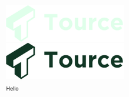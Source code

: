 <img width="320" src="https://github.com/TourceLabs/.github/blob/main/profile/TourceWordmardDark.png?raw=true#gh-dark-mode-only" alt="Tource"><img width="320" src="https://github.com/TourceLabs/.github/blob/main/profile/TourceWordmardLight.png?raw=true#gh-light-mode-only" alt="Tource">

Hello